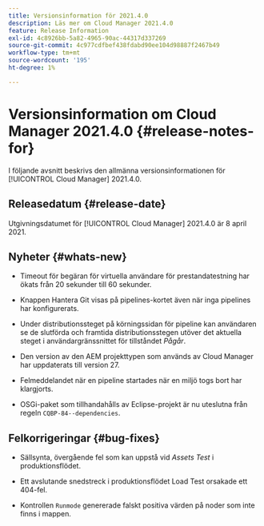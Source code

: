 ```yaml
---
title: Versionsinformation för 2021.4.0
description: Läs mer om Cloud Manager 2021.4.0
feature: Release Information
exl-id: 4c8926bb-5a82-4965-90ac-44317d337269
source-git-commit: 4c977cdfbef438fdabd90ee104d98887f2467b49
workflow-type: tm+mt
source-wordcount: '195'
ht-degree: 1%

---
```


# Versionsinformation om Cloud Manager 2021.4.0 {#release-notes-for}

I följande avsnitt beskrivs den allmänna versionsinformationen för [!UICONTROL Cloud Manager] 2021.4.0.

## Releasedatum {#release-date}

Utgivningsdatumet för [!UICONTROL Cloud Manager] 2021.4.0 är 8 april 2021.

## Nyheter {#whats-new}

* Timeout för begäran för virtuella användare för prestandatestning har ökats från 20 sekunder till 60 sekunder.

* Knappen Hantera Git visas på pipelines-kortet även när inga pipelines har konfigurerats.

* Under distributionssteget på körningssidan för pipeline kan användaren se de slutförda och framtida distributionsstegen utöver det aktuella steget i användargränssnittet för tillståndet *Pågår*.

* Den version av den AEM projekttypen som används av Cloud Manager har uppdaterats till version 27.

* Felmeddelandet när en pipeline startades när en miljö togs bort har klargjorts.

* OSGi-paket som tillhandahålls av Eclipse-projekt är nu uteslutna från regeln `CQBP-84--dependencies`.

## Felkorrigeringar {#bug-fixes}

* Sällsynta, övergående fel som kan uppstå vid *Assets Test* i produktionsflödet.

* Ett avslutande snedstreck i produktionsflödet Load Test orsakade ett 404-fel.

* Kontrollen `Runmode` genererade falskt positiva värden på noder som inte finns i mappen.
